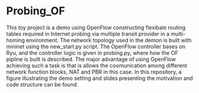 # Probing_OF
This toy project is a demo using OpenFlow constructing flexibale routing tables required in Internet probing via multiple transit provider in a multi-homing environment.
The network topology used in the demon is built with mininet using the new_start.py script.
The OpenFlow controller bases on Ryu, and the controller logic is given in probing.py, where how the OF pipline is built is described.
The major advantage of using OpenFlow achieving such a task is that is allows the coomunication among different network function blocks, NAT and PBR in this case.
In this repository, a figure illustrating the demo setting and slides presenting the motivation and code structure can be found.
